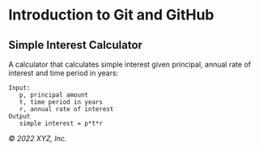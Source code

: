 # Introduction to Git and GitHub

## Simple Interest Calculator

A calculator that calculates simple interest given principal, annual rate of interest and time period in years:

```
Input:
   p, principal amount
   t, time period in years
   r, annual rate of interest
Output
   simple interest = p*t*r
```

_© 2022 XYZ, Inc._
